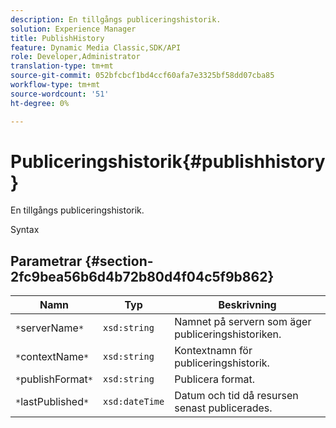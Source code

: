 ```yaml
---
description: En tillgångs publiceringshistorik.
solution: Experience Manager
title: PublishHistory
feature: Dynamic Media Classic,SDK/API
role: Developer,Administrator
translation-type: tm+mt
source-git-commit: 052bfcbcf1bd4ccf60afa7e3325bf58dd07cba85
workflow-type: tm+mt
source-wordcount: '51'
ht-degree: 0%

---
```



# Publiceringshistorik{#publishhistory}

En tillgångs publiceringshistorik.

Syntax

## Parametrar {#section-2fc9bea56b6d4b72b80d4f04c5f9b862}

| Namn | Typ | Beskrivning |
|---|---|---|
| `*`serverName`*` | `xsd:string` | Namnet på servern som äger publiceringshistoriken. |
| `*`contextName`*` | `xsd:string` | Kontextnamn för publiceringshistorik. |
| `*`publishFormat`*` | `xsd:string` | Publicera format. |
| `*`lastPublished`*` | `xsd:dateTime` | Datum och tid då resursen senast publicerades. |

